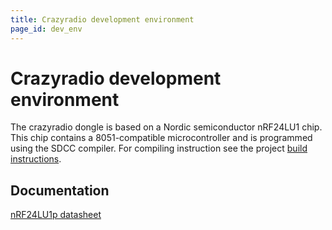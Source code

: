 ```yaml
---
title: Crazyradio development environment
page_id: dev_env
---
```


Crazyradio development environment
==================================

The crazyradio dongle is based on a Nordic semiconductor nRF24LU1 chip.
This chip contains a 8051-compatible microcontroller and is programmed
using the SDCC compiler. For compiling instruction see the project
[build instructions](building_flashing.html).

Documentation
-------------

[nRF24LU1p datasheet](images/nrf24lu1p_1_0.pdf)
